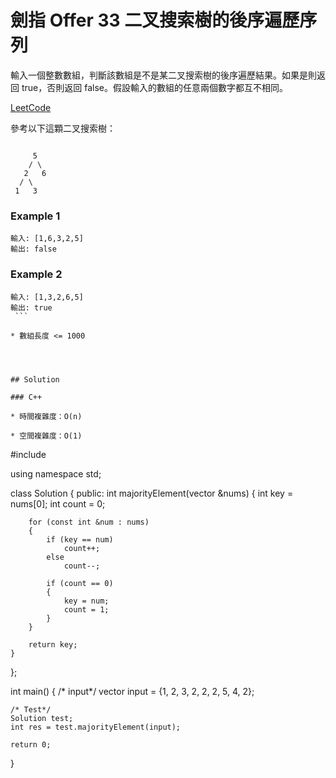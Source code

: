 # 劍指 Offer 33 二叉搜索樹的後序遍歷序列

輸入一個整數數組，判斷該數組是不是某二叉搜索樹的後序遍歷結果。如果是則返回 true，否則返回 false。假設輸入的數組的任意兩個數字都互不相同。

[LeetCode](https://leetcode-cn.com/problems/er-cha-sou-suo-shu-de-hou-xu-bian-li-xu-lie-lcof/)

參考以下這顆二叉搜索樹：
```

     5
    / \
   2   6
  / \
 1   3
```

### Example 1

```
輸入: [1,6,3,2,5]
輸出: false
```

### Example 2

```
輸入: [1,3,2,6,5]
輸出: true
 ```

* 數組長度 <= 1000




## Solution  

### C++

* 時間複雜度：O(n)

* 空間複雜度：O(1)

```
#include <vector>

using namespace std;

class Solution
{
public:
    int majorityElement(vector<int> &nums)
    {
        int key = nums[0];
        int count = 0;

        for (const int &num : nums)
        {
            if (key == num)
                count++;
            else
                count--;

            if (count == 0)
            {
                key = num;
                count = 1;
            }
        }

        return key;
    }
};

int main()
{
    /* input*/
    vector<int> input = {1, 2, 3, 2, 2, 2, 5, 4, 2};

    /* Test*/
    Solution test;
    int res = test.majorityElement(input);

    return 0;
}
```